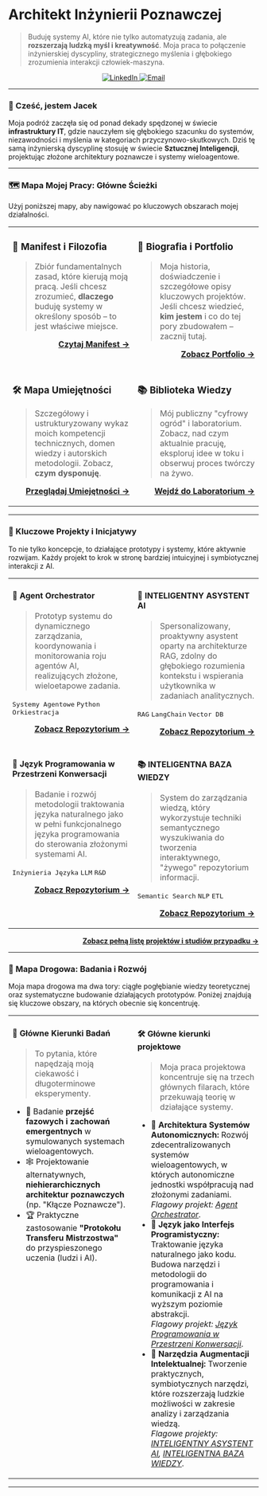 # Architekt Inżynierii Poznawczej

> Buduję systemy AI, które nie tylko automatyzują zadania, ale **rozszerzają ludzką myśl i kreatywność**. Moja praca to połączenie inżynierskiej dyscypliny, strategicznego myślenia i głębokiego zrozumienia interakcji człowiek-maszyna.

<p align="center">
  <a href="UZUPEŁNIJ LINK DO LINKEDIN" target="_blank">
    <img src="https://img.shields.io/badge/LinkedIn-0077B5?style=for-the-badge&logo=linkedin&logoColor=white" alt="LinkedIn"/>
  </a>
  <a href="mailto:UZUPEŁNIJ ADRES E-MAIL" target="_blank">
    <img src="https://img.shields.io/badge/Email-D14836?style=for-the-badge&logo=gmail&logoColor=white" alt="Email"/>
  </a>
</p>

---

### 👋 Cześć, jestem Jacek

Moja podróż zaczęła się od ponad dekady spędzonej w świecie **infrastruktury IT**, gdzie nauczyłem się głębokiego szacunku do systemów, niezawodności i myślenia w kategoriach przyczynowo-skutkowych. Dziś tę samą inżynierską dyscyplinę stosuję w świecie **Sztucznej Inteligencji**, projektując złożone architektury poznawcze i systemy wieloagentowe.

---

### 🗺️ Mapa Mojej Pracy: Główne Ścieżki

Użyj poniższej mapy, aby nawigować po kluczowych obszarach mojej działalności.

<table width="100%">
  <tr>
    <td width="50%" valign="top">
      <h3>📜 Manifest i Filozofia</h3>
      <blockquote>
        Zbiór fundamentalnych zasad, które kierują moją pracą. Jeśli chcesz zrozumieć, <strong>dlaczego</strong> buduję systemy w określony sposób – to jest właściwe miejsce.
      </blockquote>
      <p align="right">
        <a href="./MANIFEST.md"><strong>Czytaj Manifest →</strong></a>
      </p>
    </td>
    <td width="50%" valign="top">
      <h3>👤 Biografia i Portfolio</h3>
      <blockquote>
        Moja historia, doświadczenie i szczegółowe opisy kluczowych projektów. Jeśli chcesz wiedzieć, <strong>kim jestem</strong> i co do tej pory zbudowałem – zacznij tutaj.
      </blockquote>
      <p align="right">
        <a href="./ARCHITEKT.md"><strong>Zobacz Portfolio →</strong></a>
      </p>
    </td>
  </tr>
  <tr>
    <td width="50%" valign="top">
      <h3>🛠️ Mapa Umiejętności</h3>
      <blockquote>
        Szczegółowy i ustrukturyzowany wykaz moich kompetencji technicznych, domen wiedzy i autorskich metodologii. Zobacz, <strong>czym dysponuję</strong>.
      </blockquote>
      <p align="right">
        <a href="./Umiejetnosci.md"><strong>Przeglądaj Umiejętności →</strong></a>
      </p>
    </td>
    <td width="50%" valign="top">
      <h3>📚 Biblioteka Wiedzy</h3>
      <blockquote>
        Mój publiczny "cyfrowy ogród" i laboratorium. Zobacz, nad czym aktualnie pracuję, eksploruj idee w toku i obserwuj proces twórczy na żywo.
      </blockquote>
      <p align="right">
        <a href="https://github.com/jacmal/Laboratorium_Poznawcze"><strong>Wejdź do Laboratorium →</strong></a>
      </p>
    </td>
  </tr>
</table>

---

### 🚀 Kluczowe Projekty i Inicjatywy

To nie tylko koncepcje, to działające prototypy i systemy, które aktywnie rozwijam. Każdy projekt to krok w stronę bardziej intuicyjnej i symbiotycznej interakcji z AI.

<table width="100%">
  <tr>
    <td width="50%" valign="top">
      <h4>🤖 Agent Orchestrator</h4>
      <blockquote>
        Prototyp systemu do dynamicznego zarządzania, koordynowania i monitorowania roju agentów AI, realizujących złożone, wieloetapowe zadania.
      </blockquote>
      <p>
        <kbd>Systemy Agentowe</kbd> <kbd>Python</kbd> <kbd>Orkiestracja</kbd>
      </p>
      <p align="right">
        <a href="UZUPEŁNIJ LINK DO REPOZYTORIUM"><strong>Zobacz Repozytorium →</strong></a>
      </p>
    </td>
    <td width="50%" valign="top">
      <h4>🧠 INTELIGENTNY ASYSTENT AI</h4>
      <blockquote>
        Spersonalizowany, proaktywny asystent oparty na architekturze RAG, zdolny do głębokiego rozumienia kontekstu i wspierania użytkownika w zadaniach analitycznych.
      </blockquote>
      <p>
        <kbd>RAG</kbd> <kbd>LangChain</kbd> <kbd>Vector DB</kbd>
      </p>
      <p align="right">
        <a href="UZUPEŁNIJ LINK DO REPOZYTORIUM"><strong>Zobacz Repozytorium →</strong></a>
      </p>
    </td>
  </tr>
  <tr>
    <td width="50%" valign="top">
      <h4>💬 Język Programowania w Przestrzeni Konwersacji</h4>
      <blockquote>
        Badanie i rozwój metodologii traktowania języka naturalnego jako w pełni funkcjonalnego języka programowania do sterowania złożonymi systemami AI.
      </blockquote>
      <p>
        <kbd>Inżynieria Języka</kbd> <kbd>LLM</kbd> <kbd>R&D</kbd>
      </p>
      <p align="right">
        <a href="UZUPEŁNIJ LINK DO REPOZYTORIUM"><strong>Zobacz Repozytorium →</strong></a>
      </p>
    </td>
    <td width="50%" valign="top">
      <h4>📚 INTELIGENTNA BAZA WIEDZY</h4>
      <blockquote>
        System do zarządzania wiedzą, który wykorzystuje techniki semantycznego wyszukiwania do tworzenia interaktywnego, "żywego" repozytorium informacji.
      </blockquote>
      <p>
        <kbd>Semantic Search</kbd> <kbd>NLP</kbd> <kbd>ETL</kbd>
      </p>
      <p align="right">
        <a href="UZUPEŁNIJ LINK DO REPOZYTORIUM"><strong>Zobacz Repozytorium →</strong></a>
      </p>
    </td>
  </tr>
</table>

<p align="right">
  <a href="./ARCHITEKT.md#📂-wybrane-projekty-i-studia-przypadków"><strong>Zobacz pełną listę projektów i studiów przypadku →</strong></a>
</p>

---

### 🔭 Mapa Drogowa: Badania i Rozwój

Moja mapa drogowa ma dwa tory: ciągłe pogłębianie wiedzy teoretycznej oraz systematyczne budowanie działających prototypów. Poniżej znajdują się kluczowe obszary, na których obecnie się koncentruję.

<table width="100%">
  <tr>
    <td width="50%" valign="top">
      <h4>🧠 Główne Kierunki Badań</h4>
      <blockquote>
        To pytania, które napędzają moją ciekawość i długoterminowe eksperymenty.
      </blockquote>
      <ul>
        <li>🔬 Badanie <strong>przejść fazowych i zachowań emergentnych</strong> w symulowanych systemach wieloagentowych.</li>
        <li>🕸️ Projektowanie alternatywnych, <strong>niehierarchicznych architektur poznawczych</strong> (np. "Kłącze Poznawcze").</li>
        <li>🏆 Praktyczne zastosowanie <strong>"Protokołu Transferu Mistrzostwa"</strong> do przyspieszonego uczenia (ludzi i AI).</li>
      </ul>
    </td>
    <td width="50%" valign="top">
      <h4>🛠️ Główne kierunki projektowe</h4>
      <blockquote>
        Moja praca projektowa koncentruje się na trzech głównych filarach, które przekuwają teorię w działające systemy.
      </blockquote>
      <ul>
        <li>🚀 <strong>Architektura Systemów Autonomicznych:</strong> Rozwój zdecentralizowanych systemów wieloagentowych, w których autonomiczne jednostki współpracują nad złożonymi zadaniami. <br> <i>Flagowy projekt: <a href="UZUPEŁNIJ LINK">Agent Orchestrator</a></i>.</li>
        <li>💬 <strong>Język jako Interfejs Programistyczny:</strong> Traktowanie języka naturalnego jako kodu. Budowa narzędzi i metodologii do programowania i komunikacji z AI na wyższym poziomie abstrakcji. <br> <i>Flagowy projekt: <a href="UZUPEŁNIJ LINK">Język Programowania w Przestrzeni Konwersacji</a></i>.</li>
        <li>🦾 <strong>Narzędzia Augmentacji Intelektualnej:</strong> Tworzenie praktycznych, symbiotycznych narzędzi, które rozszerzają ludzkie możliwości w zakresie analizy i zarządzania wiedzą. <br> <i>Flagowe projekty: <a href="UZUPEŁNIJ LINK">INTELIGENTNY ASYSTENT AI</a>, <a href="UZUPEŁNIJ LINK">INTELIGENTNA BAZA WIEDZY</a></i>.</li>
      </ul>
    </td>
  </tr>
</table>

---

